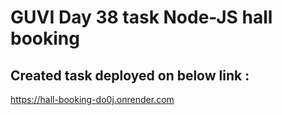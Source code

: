 #  GUVI Day 38 task Node-JS hall booking

## Created task deployed on below link :

<a href="https://hall-booking-do0j.onrender.com" target="_blank">https://hall-booking-do0j.onrender.com</a>


<!-- ### for getting all room details

get method:
https://hall-booking-do0j.onrender.com/rooms/

### for creating room details

post method:
https://hall-booking-do0j.onrender.com/rooms/createRoom



### for getting all booking details

get method:
https://hall-booking-do0j.onrender.com/bookings

### for creating room bookings

post method:
https://hall-booking-do0j.onrender.com/bookings/createBooking



### for getting all booked rooms Data

get method:
https://hall-booking-do0j.onrender.com/bookings/bookedRoom

### for getting all customers data

get method:
https://hall-booking-do0j.onrender.com/users/

### for getting particular customers booked data

get method:
https://hall-booking-do0j.onrender.com/bookings/muthu -->